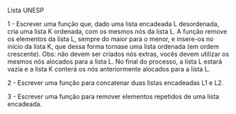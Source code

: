 Lista UNESP

1 - Escrever uma função que, dado uma lista encadeada L desordenada, cria uma lista K ordenada, com os mesmos nós da lista L. 
A função remove os elementos da lista L, sempre do maior para o menor, e insere-os no início da lista K, que dessa forma tornase uma lista ordenada (em ordem crescente). 
Obs: não devem ser criados nós extras, vocês devem utilizar os mesmos nós alocados para a lista L. No final do processo, a lista L estará vazia 
e a lista K conterá os nós anteriormente alocados para a lista L.

2 - Escrever uma função para concatenar duas listas encadeadas L1 e L2.

3 - Escrever uma função para remover elementos repetidos de uma lista encadeada.
